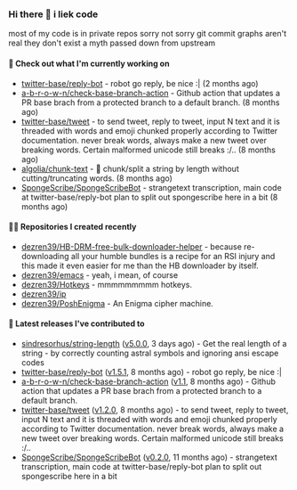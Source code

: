 ### Hi there 👋 i liek code
most of my code is in private repos sorry not sorry git commit graphs aren't real they don't exist a myth passed down from upstream

#### 👷 Check out what I'm currently working on

- [twitter-base/reply-bot](https://github.com/twitter-base/reply-bot) - robot go reply, be nice :| (2 months ago)
- [a-b-r-o-w-n/check-base-branch-action](https://github.com/a-b-r-o-w-n/check-base-branch-action) - Github action that updates a PR base brach from a protected branch to a default branch. (8 months ago)
- [twitter-base/tweet](https://github.com/twitter-base/tweet) - to send tweet, reply to tweet, input N text and it is threaded with words and emoji chunked properly according to Twitter documentation. never break words, always make a new tweet over breaking words. Certain malformed unicode still breaks :/.. (8 months ago)
- [algolia/chunk-text](https://github.com/algolia/chunk-text) - 🔪 chunk/split a string by length without cutting/truncating words. (8 months ago)
- [SpongeScribe/SpongeScribeBot](https://github.com/SpongeScribe/SpongeScribeBot) - strangetext transcription, main code at twitter-base/reply-bot plan to split out spongescribe here in a bit (8 months ago)

#### 👨‍💻 Repositories I created recently

- [dezren39/HB-DRM-free-bulk-downloader-helper](https://github.com/dezren39/HB-DRM-free-bulk-downloader-helper) - because re-downloading all your humble bundles is a recipe for an RSI injury and this made it even easier for me than the HB downloader by itself.
- [dezren39/emacs](https://github.com/dezren39/emacs) - yeah, i mean, of course
- [dezren39/Hotkeys](https://github.com/dezren39/Hotkeys) - mmmmmmmmm hotkeys.
- [dezren39/ip](https://github.com/dezren39/ip)
- [dezren39/PoshEnigma](https://github.com/dezren39/PoshEnigma) - An Enigma cipher machine.

#### 🚀 Latest releases I've contributed to

- [sindresorhus/string-length](https://github.com/sindresorhus/string-length) ([v5.0.0](https://github.com/sindresorhus/string-length/releases/tag/v5.0.0), 3 days ago) - Get the real length of a string - by correctly counting astral symbols and ignoring ansi escape codes
- [twitter-base/reply-bot](https://github.com/twitter-base/reply-bot) ([v1.5.1](https://github.com/twitter-base/reply-bot/releases/tag/v1.5.1), 8 months ago) - robot go reply, be nice :|
- [a-b-r-o-w-n/check-base-branch-action](https://github.com/a-b-r-o-w-n/check-base-branch-action) ([v1.1](https://github.com/a-b-r-o-w-n/check-base-branch-action/releases/tag/v1.1), 8 months ago) - Github action that updates a PR base brach from a protected branch to a default branch.
- [twitter-base/tweet](https://github.com/twitter-base/tweet) ([v1.2.0](https://github.com/twitter-base/tweet/releases/tag/v1.2.0), 8 months ago) - to send tweet, reply to tweet, input N text and it is threaded with words and emoji chunked properly according to Twitter documentation. never break words, always make a new tweet over breaking words. Certain malformed unicode still breaks :/..
- [SpongeScribe/SpongeScribeBot](https://github.com/SpongeScribe/SpongeScribeBot) ([v0.2.0](https://github.com/SpongeScribe/SpongeScribeBot/releases/tag/v0.2.0), 11 months ago) - strangetext transcription, main code at twitter-base/reply-bot plan to split out spongescribe here in a bit
